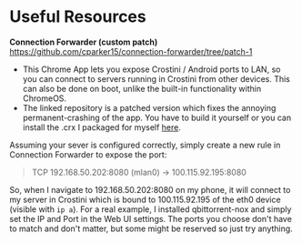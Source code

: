 # Useful Resources

**Connection Forwarder (custom patch)**
https://github.com/cparker15/connection-forwarder/tree/patch-1
* This Chrome App lets you expose Crostini / Android ports to LAN, so you can connect to servers running in Crostini from other devices. This can also be done on boot, unlike the built-in functionality within ChromeOS.
* The linked repository is a patched version which fixes the annoying permanent-crashing of the app. You have to build it yourself or you can install the .crx I packaged for myself [here](https://github.com/Granshmeyr/chronos/raw/main/extensions/connection-forwarder.crx).

Assuming your sever is configured correctly, simply create a new rule in Connection Forwarder to expose the port:

> TCP 192.168.50.202:8080 (mlan0) → 100.115.92.195:8080

So, when I navigate to 192.168.50.202:8080 on my phone, it will connect to my server in Crostini which is bound to 100.115.92.195 of the eth0 device (visible with `ip a`). For a real example, I installed qbittorrent-nox and simply set the IP and Port in the Web UI settings. The ports you choose don't have to match and don't matter, but some might be reserved so just try anything.
